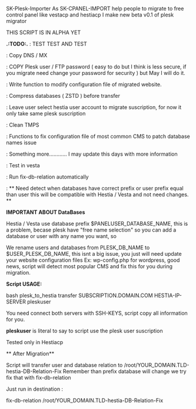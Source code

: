 SK-Plesk-Importer
As SK-CPANEL-IMPORT help people to migrate to free control panel like vestacp and hestiacp I make new beta v0.1 of plesk migrator

THIS SCRIPT IS IN ALPHA YET

**.:TODO:.**
: TEST TEST AND TEST

: Copy DNS / MX

: COPY Plesk user / FTP password ( easy to do but I think is less secure, if you migrate need change your password for security ) but May I will do it.

: Write function to modify configuration file of migrated website.

: Compress databases ( ZSTD ) before transfer

: Leave user select hestia user account to migrate suscription, for now it only take same plesk suscription

: Clean TMPS

: Functions to fix configuration file of most common CMS to patch database names issue

: Something more............ I may update this days with more information

: Test in vesta

: Run fix-db-relation automatically

: ** Need detect when databases have correct prefix or user prefix equal than user this will be compatible with Hestia / Vesta and not need changes. **


**IMPORTANT ABOUT DataBases**

Hestia / Vesta use database prefix $PANELUSER_DATABASE_NAME, this is a problem, becase plesk have "free name selection" so you can add a database or user with any name you want, so

We rename users and databases from PLESK_DB_NAME to $USER_PLESK_DB_NAME, this isnt a big issue, you just will need update your website configuration files Ex: wp-config.php for wordpress, good news, script will detect most popular CMS and fix this for you during migration.

**Script USAGE:**

bash plesk_to_hestia transfer SUBSCRIPTION.DOMAIN.COM HESTIA-IP-SERVER pleskuser

You need connect both servers with SSH-KEYS, script copy all information for you.

**pleskuser** is literal to say to script use the plesk user suscription 

Tested only in Hestiacp

** After Migration**

Script will transfer user and database relation to /root/YOUR_DOMAIN.TLD-hestia-DB-Relation-Fix 
Remember than prefix database will change we try fix that with fix-db-relation

Just run in destination :

fix-db-relation  /root/YOUR_DOMAIN.TLD-hestia-DB-Relation-Fix 






